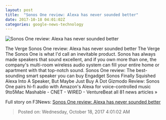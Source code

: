 ```yaml
---
layout: post
title:  "Sonos One review: Alexa has never sounded better"
date: 2017-10-18 04:01:02Z
categories: google-news-technology
---
```


![Sonos One review: Alexa has never sounded better](https://cdn.vox-cdn.com/thumbor/kHg5Meh1aOXl0HCdvKaPzmFx5Kw=/0x280:2040x1348/fit-in/1200x630/cdn.vox-cdn.com/uploads/chorus_asset/file/9480619/cwelch_171017_2068_0008.jpg)

The Verge Sonos One review: Alexa has never sounded better The Verge The Sonos One is what I'd call an inevitable product. Sonos has always made speakers that sound excellent, and if you own more than one, the company's multi-room wireless audio system can fill your entire home or apartment with that top-notch sound. Sonos One review: The best-sounding smart speaker you can buy Engadget Sonos Finally Squished Alexa Into A Speaker, But Maybe Just Buy A Dot Gizmodo Review: Sonos One pairs hi-fi audio with Amazon's Alexa for voice-controlled music 9to5Mac Mashable - CNET - WIRED - VentureBeat all 81 news articles »


Full story on F3News: [Sonos One review: Alexa has never sounded better](http://www.f3nws.com/n/gA4vMG)

> Posted on: Wednesday, October 18, 2017 4:01:02 AM
